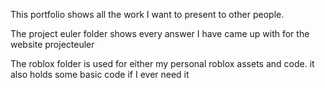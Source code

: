 This portfolio shows all the work I want to present to other people.

The project euler folder shows every answer I have came up with for the website projecteuler

The roblox folder is used for either my personal roblox assets and code. it also holds some basic code if I ever need it
